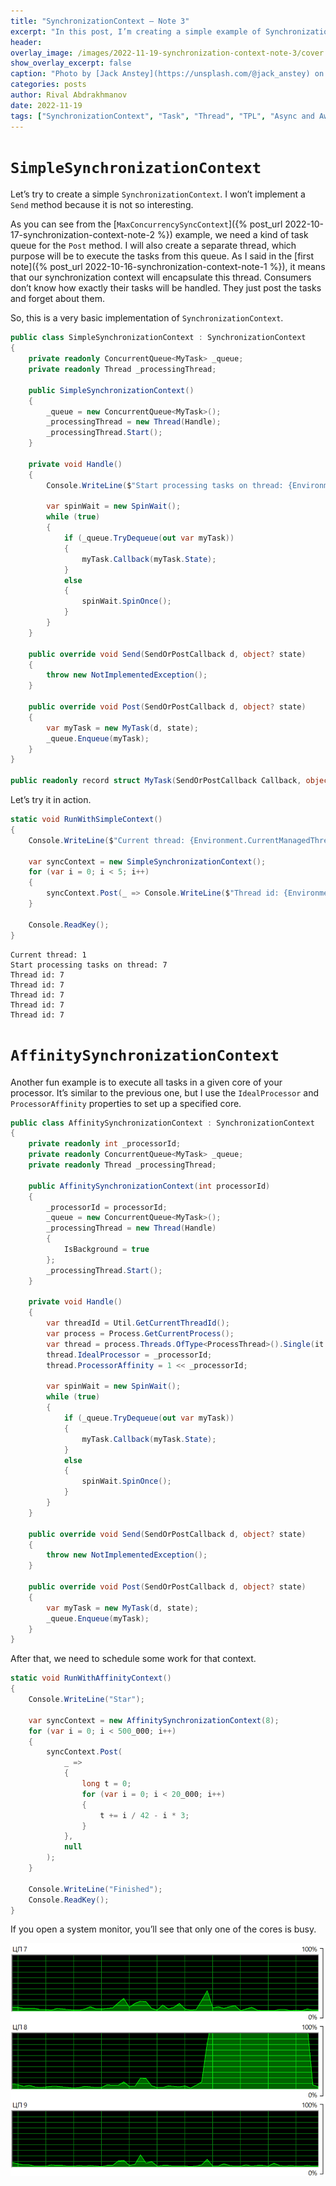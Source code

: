 ```yaml
---
title: "SynchronizationContext — Note 3"
excerpt: "In this post, I’m creating a simple example of SynchronizationContext."
header:
overlay_image: /images/2022-11-19-synchronization-context-note-3/cover.jpg
show_overlay_excerpt: false
caption: "Photo by [Jack Anstey](https://unsplash.com/@jack_anstey) on [Unsplash](https://unsplash.com)"
categories: posts
author: Rival Abdrakhmanov
date: 2022-11-19
tags: ["SynchronizationContext", "Task", "Thread", "TPL", "Async and Await"]
---
```


# `SimpleSynchronizationContext`

Let’s try to create a simple `SynchronizationContext`. I won’t implement a `Send` method because it is not so
interesting.

As you can see from the [`MaxConcurrencySyncContext`]({% post_url 2022-10-17-synchronization-context-note-2 %}) example,
we need a kind of task queue for the `Post` method. I will also create a separate thread, which purpose will be to
execute the tasks from this queue. As I said in the [first note]({% post_url 2022-10-16-synchronization-context-note-1 %}), 
it means that our synchronization context will encapsulate this thread.
Consumers don’t know how exactly their tasks will be handled. They just post the tasks and forget about them.

So, this is a very basic implementation of `SynchronizationContext`.

```csharp
public class SimpleSynchronizationContext : SynchronizationContext
{
    private readonly ConcurrentQueue<MyTask> _queue;
    private readonly Thread _processingThread;

    public SimpleSynchronizationContext()
    {
        _queue = new ConcurrentQueue<MyTask>();
        _processingThread = new Thread(Handle);
        _processingThread.Start();
    }

    private void Handle()
    {
        Console.WriteLine($"Start processing tasks on thread: {Environment.CurrentManagedThreadId}");

        var spinWait = new SpinWait();
        while (true)
        {
            if (_queue.TryDequeue(out var myTask))
            {
                myTask.Callback(myTask.State);
            }
            else
            {
                spinWait.SpinOnce();
            }
        }
    }

    public override void Send(SendOrPostCallback d, object? state)
    {
        throw new NotImplementedException();
    }

    public override void Post(SendOrPostCallback d, object? state)
    {
        var myTask = new MyTask(d, state);
        _queue.Enqueue(myTask);
    }
}

public readonly record struct MyTask(SendOrPostCallback Callback, object? State);
```

Let’s try it in action.

```csharp
static void RunWithSimpleContext()
{
    Console.WriteLine($"Current thread: {Environment.CurrentManagedThreadId}");

    var syncContext = new SimpleSynchronizationContext();
    for (var i = 0; i < 5; i++)
    {
        syncContext.Post(_ => Console.WriteLine($"Thread id: {Environment.CurrentManagedThreadId}"), null);
    }

    Console.ReadKey();
}
```

```
Current thread: 1
Start processing tasks on thread: 7
Thread id: 7
Thread id: 7
Thread id: 7
Thread id: 7
Thread id: 7
```

# `AffinitySynchronizationContext`

Another fun example is to execute all tasks in a given core of your processor. It’s similar to the previous one, but I
use the `IdealProcessor` and `ProcessorAffinity` properties to set up a specified core.

```csharp
public class AffinitySynchronizationContext : SynchronizationContext
{
    private readonly int _processorId;
    private readonly ConcurrentQueue<MyTask> _queue;
    private readonly Thread _processingThread;
    
    public AffinitySynchronizationContext(int processorId)
    {
        _processorId = processorId;
        _queue = new ConcurrentQueue<MyTask>();
        _processingThread = new Thread(Handle)
        {
            IsBackground = true
        };
        _processingThread.Start();
    }

    private void Handle()
    {
        var threadId = Util.GetCurrentThreadId();
        var process = Process.GetCurrentProcess();
        var thread = process.Threads.OfType<ProcessThread>().Single(it => it.Id == threadId);
        thread.IdealProcessor = _processorId;
        thread.ProcessorAffinity = 1 << _processorId;
        
        var spinWait = new SpinWait();
        while (true)
        {
            if (_queue.TryDequeue(out var myTask))
            {
                myTask.Callback(myTask.State);
            }
            else
            {
                spinWait.SpinOnce();
            }
        }
    }
    
    public override void Send(SendOrPostCallback d, object? state)
    {
        throw new NotImplementedException();
    }

    public override void Post(SendOrPostCallback d, object? state)
    {
        var myTask = new MyTask(d, state);
        _queue.Enqueue(myTask);
    }
}
```

After that, we need to schedule some work for that context.

```csharp
static void RunWithAffinityContext()
{
    Console.WriteLine("Star");

    var syncContext = new AffinitySynchronizationContext(8);
    for (var i = 0; i < 500_000; i++)
    {
        syncContext.Post(
            _ =>
            {
                long t = 0;
                for (var i = 0; i < 20_000; i++)
                {
                    t += i / 42 - i * 3;
                }
            },
            null
        );
    }
    
    Console.WriteLine("Finished");
    Console.ReadKey();
}
```

If you open a system monitor, you’ll see that only one of the cores is busy.

![System monitor](/images/2022-11-19-synchronization-context-note-3/sysmon.png)